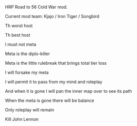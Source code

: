 HRP Road to 56 Cold War mod.

Current mod team: Kjajo / Iron Tiger / Songbird 

Th worst host

Th best host

I must not meta

Meta is the diplo-killer

Meta is the little rulebreak that brings total tier loss

I will forsake my meta

I will permit it to pass from my mind and roleplay

And when it is gone I will pan the inner map over to see its path

When the meta is gone there will be balance

Only roleplay will remain

Kill John Lennon
